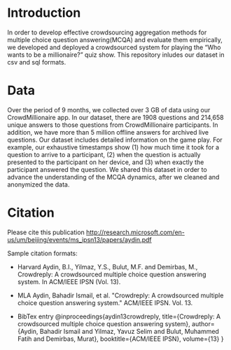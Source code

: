 # Introduction
In order to develop effective crowdsourcing aggregation methods for multiple choice question answering(MCQA) and evaluate them empirically, we developed and deployed a crowdsourced system for playing the “Who wants to be a millionaire?” quiz show. This repository inludes our dataset in csv and sql formats.

# Data
Over the period of 9 months, we collected over 3 GB of data using our CrowdMillionaire app. In our dataset, there are 1908 questions and 214,658 unique answers to those
questions from CrowdMillionaire participants. In addition,
we have more than 5 million offline answers for archived live
questions.
Our dataset includes detailed information on the game
play. For example, our exhaustive timestamps show (1) how
much time it took for a question to arrive to a participant,
(2) when the question is actually presented to the participant
on her device, and (3) when exactly the participant answered
the question. We
shared this dataset in order
to advance the understanding of the MCQA dynamics, after we cleaned and anonymized the data.

# Citation
Please cite this publication http://research.microsoft.com/en-us/um/beijing/events/ms_ipsn13/papers/aydin.pdf 

Sample citation formats:
- Harvard
Aydin, B.I., Yilmaz, Y.S., Bulut, M.F. and Demirbas, M., Crowdreply: A crowdsourced multiple choice question answering system. In ACM/IEEE IPSN (Vol. 13).

- MLA
Aydin, Bahadir Ismail, et al. "Crowdreply: A crowdsourced multiple choice question answering system." ACM/IEEE IPSN. Vol. 13.

- BibTex entry
@inproceedings{aydin13crowdreply,
  title={Crowdreply: A crowdsourced multiple choice question answering system},
  author={Aydin, Bahadir Ismail and Yilmaz, Yavuz Selim and Bulut, Muhammed Fatih and Demirbas, Murat},
  booktitle={ACM/IEEE IPSN},
  volume={13}
}
